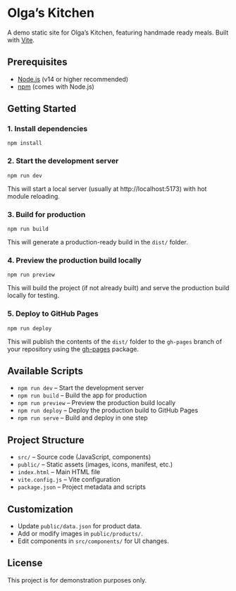 # Olga’s Kitchen

A demo static site for Olga’s Kitchen, featuring handmade ready meals. Built with [Vite](https://vitejs.dev/).

## Prerequisites

- [Node.js](https://nodejs.org/) (v14 or higher recommended)
- [npm](https://www.npmjs.com/) (comes with Node.js)

## Getting Started

### 1. Install dependencies

```
npm install
```

### 2. Start the development server

```
npm run dev
```

This will start a local server (usually at http://localhost:5173) with hot module reloading.

### 3. Build for production

```
npm run build
```

This will generate a production-ready build in the `dist/` folder.

### 4. Preview the production build locally

```
npm run preview
```

This will build the project (if not already built) and serve the production build locally for testing.

### 5. Deploy to GitHub Pages

```
npm run deploy
```

This will publish the contents of the `dist/` folder to the `gh-pages` branch of your repository using the [gh-pages](https://www.npmjs.com/package/gh-pages) package.

## Available Scripts

- `npm run dev` – Start the development server
- `npm run build` – Build the app for production
- `npm run preview` – Preview the production build locally
- `npm run deploy` – Deploy the production build to GitHub Pages
- `npm run serve` – Build and deploy in one step

## Project Structure

- `src/` – Source code (JavaScript, components)
- `public/` – Static assets (images, icons, manifest, etc.)
- `index.html` – Main HTML file
- `vite.config.js` – Vite configuration
- `package.json` – Project metadata and scripts

## Customization

- Update `public/data.json` for product data.
- Add or modify images in `public/products/`.
- Edit components in `src/components/` for UI changes.

## License

This project is for demonstration purposes only.